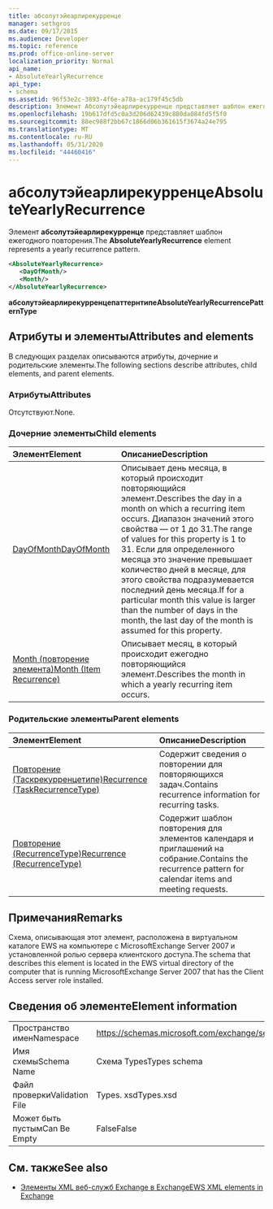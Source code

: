 ```yaml
---
title: абсолутэйеарлирекурренце
manager: sethgros
ms.date: 09/17/2015
ms.audience: Developer
ms.topic: reference
ms.prod: office-online-server
localization_priority: Normal
api_name:
- AbsoluteYearlyRecurrence
api_type:
- schema
ms.assetid: 96f53e2c-3893-4f6e-a78a-ac179f45c5db
description: Элемент Абсолутэйеарлирекурренце представляет шаблон ежегодного повторения.
ms.openlocfilehash: 19b617dfd5c0a3d206d62439c880da084fd5f5f0
ms.sourcegitcommit: 88ec988f2bb67c1866d06b361615f3674a24e795
ms.translationtype: MT
ms.contentlocale: ru-RU
ms.lasthandoff: 05/31/2020
ms.locfileid: "44460416"
---
```

# <a name="absoluteyearlyrecurrence"></a><span data-ttu-id="d5e7b-103">абсолутэйеарлирекурренце</span><span class="sxs-lookup"><span data-stu-id="d5e7b-103">AbsoluteYearlyRecurrence</span></span>

<span data-ttu-id="d5e7b-104">Элемент **абсолутэйеарлирекурренце** представляет шаблон ежегодного повторения.</span><span class="sxs-lookup"><span data-stu-id="d5e7b-104">The **AbsoluteYearlyRecurrence** element represents a yearly recurrence pattern.</span></span> 
  
```xml
<AbsoluteYearlyRecurrence>
   <DayOfMonth/>
   <Month/>
</AbsoluteYearlyRecurrence>
```

 <span data-ttu-id="d5e7b-105">**абсолутэйеарлирекурренцепаттернтипе**</span><span class="sxs-lookup"><span data-stu-id="d5e7b-105">**AbsoluteYearlyRecurrencePatternType**</span></span>
## <a name="attributes-and-elements"></a><span data-ttu-id="d5e7b-106">Атрибуты и элементы</span><span class="sxs-lookup"><span data-stu-id="d5e7b-106">Attributes and elements</span></span>

<span data-ttu-id="d5e7b-107">В следующих разделах описываются атрибуты, дочерние и родительские элементы.</span><span class="sxs-lookup"><span data-stu-id="d5e7b-107">The following sections describe attributes, child elements, and parent elements.</span></span>
  
### <a name="attributes"></a><span data-ttu-id="d5e7b-108">Атрибуты</span><span class="sxs-lookup"><span data-stu-id="d5e7b-108">Attributes</span></span>

<span data-ttu-id="d5e7b-109">Отсутствуют.</span><span class="sxs-lookup"><span data-stu-id="d5e7b-109">None.</span></span>
  
### <a name="child-elements"></a><span data-ttu-id="d5e7b-110">Дочерние элементы</span><span class="sxs-lookup"><span data-stu-id="d5e7b-110">Child elements</span></span>

|<span data-ttu-id="d5e7b-111">**Элемент**</span><span class="sxs-lookup"><span data-stu-id="d5e7b-111">**Element**</span></span>|<span data-ttu-id="d5e7b-112">**Описание**</span><span class="sxs-lookup"><span data-stu-id="d5e7b-112">**Description**</span></span>|
|:-----|:-----|
|[<span data-ttu-id="d5e7b-113">DayOfMonth</span><span class="sxs-lookup"><span data-stu-id="d5e7b-113">DayOfMonth</span></span>](dayofmonth.md) <br/> |<span data-ttu-id="d5e7b-114">Описывает день месяца, в который происходит повторяющийся элемент.</span><span class="sxs-lookup"><span data-stu-id="d5e7b-114">Describes the day in a month on which a recurring item occurs.</span></span> <span data-ttu-id="d5e7b-115">Диапазон значений этого свойства — от 1 до 31.</span><span class="sxs-lookup"><span data-stu-id="d5e7b-115">The range of values for this property is 1 to 31.</span></span> <span data-ttu-id="d5e7b-116">Если для определенного месяца это значение превышает количество дней в месяце, для этого свойства подразумевается последний день месяца.</span><span class="sxs-lookup"><span data-stu-id="d5e7b-116">If for a particular month this value is larger than the number of days in the month, the last day of the month is assumed for this property.</span></span>  <br/> |
|[<span data-ttu-id="d5e7b-117">Month (повторение элемента)</span><span class="sxs-lookup"><span data-stu-id="d5e7b-117">Month (Item Recurrence)</span></span>](month-item-recurrence.md) <br/> |<span data-ttu-id="d5e7b-118">Описывает месяц, в который происходит ежегодно повторяющийся элемент.</span><span class="sxs-lookup"><span data-stu-id="d5e7b-118">Describes the month in which a yearly recurring item occurs.</span></span>  <br/> |
   
### <a name="parent-elements"></a><span data-ttu-id="d5e7b-119">Родительские элементы</span><span class="sxs-lookup"><span data-stu-id="d5e7b-119">Parent elements</span></span>

|<span data-ttu-id="d5e7b-120">**Элемент**</span><span class="sxs-lookup"><span data-stu-id="d5e7b-120">**Element**</span></span>|<span data-ttu-id="d5e7b-121">**Описание**</span><span class="sxs-lookup"><span data-stu-id="d5e7b-121">**Description**</span></span>|
|:-----|:-----|
|[<span data-ttu-id="d5e7b-122">Повторение (Таскрекурренцетипе)</span><span class="sxs-lookup"><span data-stu-id="d5e7b-122">Recurrence (TaskRecurrenceType)</span></span>](recurrence-taskrecurrencetype.md) <br/> |<span data-ttu-id="d5e7b-123">Содержит сведения о повторении для повторяющихся задач.</span><span class="sxs-lookup"><span data-stu-id="d5e7b-123">Contains recurrence information for recurring tasks.</span></span>  <br/> |
|[<span data-ttu-id="d5e7b-124">Повторение (RecurrenceType)</span><span class="sxs-lookup"><span data-stu-id="d5e7b-124">Recurrence (RecurrenceType)</span></span>](recurrence-recurrencetype.md) <br/> |<span data-ttu-id="d5e7b-125">Содержит шаблон повторения для элементов календаря и приглашений на собрание.</span><span class="sxs-lookup"><span data-stu-id="d5e7b-125">Contains the recurrence pattern for calendar items and meeting requests.</span></span>  <br/> |
   
## <a name="remarks"></a><span data-ttu-id="d5e7b-126">Примечания</span><span class="sxs-lookup"><span data-stu-id="d5e7b-126">Remarks</span></span>

<span data-ttu-id="d5e7b-127">Схема, описывающая этот элемент, расположена в виртуальном каталоге EWS на компьютере с MicrosoftExchange Server 2007 и установленной ролью сервера клиентского доступа.</span><span class="sxs-lookup"><span data-stu-id="d5e7b-127">The schema that describes this element is located in the EWS virtual directory of the computer that is running MicrosoftExchange Server 2007 that has the Client Access server role installed.</span></span>
  
## <a name="element-information"></a><span data-ttu-id="d5e7b-128">Сведения об элементе</span><span class="sxs-lookup"><span data-stu-id="d5e7b-128">Element information</span></span>

|||
|:-----|:-----|
|<span data-ttu-id="d5e7b-129">Пространство имен</span><span class="sxs-lookup"><span data-stu-id="d5e7b-129">Namespace</span></span>  <br/> |https://schemas.microsoft.com/exchange/services/2006/types  <br/> |
|<span data-ttu-id="d5e7b-130">Имя схемы</span><span class="sxs-lookup"><span data-stu-id="d5e7b-130">Schema Name</span></span>  <br/> |<span data-ttu-id="d5e7b-131">Схема Types</span><span class="sxs-lookup"><span data-stu-id="d5e7b-131">Types schema</span></span>  <br/> |
|<span data-ttu-id="d5e7b-132">Файл проверки</span><span class="sxs-lookup"><span data-stu-id="d5e7b-132">Validation File</span></span>  <br/> |<span data-ttu-id="d5e7b-133">Types. xsd</span><span class="sxs-lookup"><span data-stu-id="d5e7b-133">Types.xsd</span></span>  <br/> |
|<span data-ttu-id="d5e7b-134">Может быть пустым</span><span class="sxs-lookup"><span data-stu-id="d5e7b-134">Can Be Empty</span></span>  <br/> |<span data-ttu-id="d5e7b-135">False</span><span class="sxs-lookup"><span data-stu-id="d5e7b-135">False</span></span>  <br/> |
   
## <a name="see-also"></a><span data-ttu-id="d5e7b-136">См. также</span><span class="sxs-lookup"><span data-stu-id="d5e7b-136">See also</span></span>

- [<span data-ttu-id="d5e7b-137">Элементы XML веб-служб Exchange в Exchange</span><span class="sxs-lookup"><span data-stu-id="d5e7b-137">EWS XML elements in Exchange</span></span>](ews-xml-elements-in-exchange.md)

